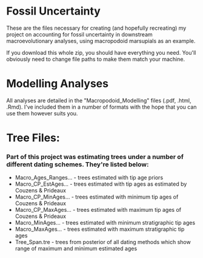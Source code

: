 # Fossil Uncertainty
These are the files necessary for creating (and hopefully recreating) my project on accounting for fossil uncertainty in downstream macroevolutionary analyses, using macropodoid marsupials as an example.

If you download this whole zip, you should have everything you need. You'll obviously need to change file paths to make them match your machine. 

# Modelling Analyses
All analyses are detailed in the "Macropodoid_Modelling" files (.pdf, .html, .Rmd). I've included them in a number of formats with the hope that you can use them however suits you. 

# Tree Files:
  ### Part of this project was estimating trees under a number of different dating schemes. They're listed below:
   + Macro_Ages_Ranges... - trees estimated with tip age priors
   + Macro_CP_EstAges... - trees estimated with tip ages as estimated by Couzens & Prideaux
   + Macro_CP_MinAges... - trees estimated with minimum tip ages of Couzens & Prideaux
   + Macro_CP_MaxAges... - trees estimated with maximum tip ages of Couzens & Prideaux
   + Macro_MinAges... - trees estimated with minimum stratigraphic tip ages
   + Macro_MaxAges... - trees estimated with maximum stratigraphic tip ages
   + Tree_Span.tre - trees from posterior of all dating methods which show range of maximum and minimum estimated ages
